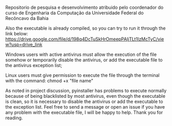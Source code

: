 Repositorio de pesquisa e desenvolvimento atribuido pelo coordenador do curso de Engenharia da Computação da Universidade Federal do Recôncavo da Bahia

Also the executable is already compiled, so you can try to run it through the link below:
   https://drive.google.com/file/d/198q4DcTuSkHrOmeepPAljTLt1IzMcTyC/view?usp=drive_link


    
Windows users with active antivirus must allow the execution of the file somehow or temporarily disable the antivirus, or add the executable file to the antivirus exception list;

Linux users must give permission to execute the file through the terminal with the command: chmod +x "file name"

As noted in project discussion, pyinstaller has problems to execute normally because of being blacklisted by most antivirus, even though the executable is clean, so it is necessary to disable the antivirus or add the executable to the exception list.
Feel free to send a message or open an issue if you have any problem with the executable file, I will be happy to help. Thank you for reading.
